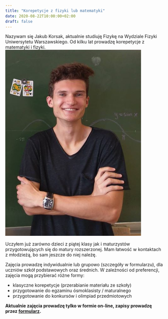 ```yaml
---
title: "Korepetycje z fizyki lub matematyki"
date: 2020-08-22T10:00:00+02:00
draft: false
---
```

Nazywam się Jakub Korsak, aktualnie studiuję Fizykę na Wydziale Fizyki Uniwersytetu Warszawskiego.
Od kilku lat prowadzę korepetycje z matematyki i fizyki.
![zdjęcie](/jakub.jpg)

Uczyłem już zarówno dzieci z piątej klasy jak i maturzystów przygotowujących się do matury rozszerzonej. Mam łatwość w kontaktach z młodzieżą, bo sam jeszcze do niej należę.

Zajęcia prowadzę indywidualnie lub grupowo (szczegóły w formularzu), dla uczniów szkół podstawowych oraz średnich. W zależności od preferencji, zajęcia mogą przybierać różne formy:
- klasyczne korepetycje (przerabianie materiału ze szkoły)
- przygotowanie do egzaminu ósmoklasisty / maturalnego
- przygotowanie do konkursów i olimpiad przedmiotowych

**Aktualnie zajęcia prowadzę tylko w formie on-line, zapisy prowadzę przez [formularz](/zapisy/).**
